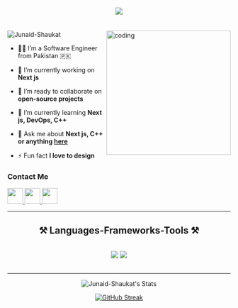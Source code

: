 <h1 align="center">
    <img src="https://readme-typing-svg.herokuapp.com/?font=Righteous&size=35&center=true&vCenter=true&width=500&height=70&duration=3000&lines=Hi+There!+👋;+I'm+Junaid+Shaukat!&color=32CD32" />
</h1>
<br/>
<img src="https://komarev.com/ghpvc/?username=Junaid-Shaukat&label=Profile%20views&color=0e75b6&style=flat" alt="Junaid-Shaukat" />

 <img align="right" alt="coding" height="280" border-radius="1.2" src="https://user-images.githubusercontent.com/74038190/212749447-bfb7e725-6987-49d9-ae85-2015e3e7cc41.gif" />
<div>
    
 - 👨‍💻 I’m a Software Engineer from Pakistan 🇵🇰
    
- 🔭 I’m currently working on **Next js**

 - 👯 I’m ready to collaborate on **open-source projects**
 
- 🌱 I’m currently learning **Next js, DevOps, C++**

- 💬 Ask me about **Next js, C++ or anything [here](https://www.linkedin.com/in/junaid-shaukat-ba44492a7/)**

- ⚡ Fun fact **I love to design**

 </div>
 <h3>Contact Me</h3>
<div> 
  <a href="junaidshaukat546@gmail.com">
    <img src="https://skillicons.dev/icons?i=gmail" width="35px" />
  </a>
  <a href="https://www.linkedin.com/in/junaid-shaukat-ba44492a7/"  target="_blank">
    <img src="https://skillicons.dev/icons?i=linkedin" width="35px" target="_blank" />
  </a>
  <a href="https://junaid-shaukat.github.io/myportfolio/" target="_blank">
     <img src="https://skillicons.dev/icons?i=htmx" width="35px" target="_blank" /> 
  </a>
</div>

 <hr/>
 
<h2 align="center">⚒️ Languages-Frameworks-Tools ⚒️</h2>
<br/>
<div align="center">
    <img src="https://skillicons.dev/icons?i=react,bootstrap,mui,html,css,vscode,github,figma,tailwind,git,netlify,vercel,npm,postman" />
    <img src="https://skillicons.dev/icons?i=nodejs,javascript,typescript,express,firebase,mongodb,c,replit,nextjs,cpp,aws,notion" /><br>
</div>

<br/>
<hr/>

<div align="center">

![Junaid-Shaukat's Stats](https://github-readme-stats.vercel.app/api?username=Junaid-Shaukat&theme=dark&show_icons=true&hide_border=true&count_private=true)

[![GitHub Streak](https://streak-stats.demolab.com?user=Junaid-Shaukat&theme=dark&hide_border=true)](https://git.io/streak-stats)
</div>


